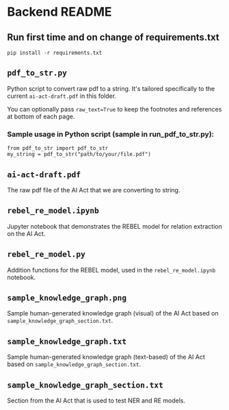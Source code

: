 # Backend README

## Run first time and on change of requirements.txt
```
pip install -r requirements.txt
```

## `pdf_to_str.py`
Python script to convert raw pdf to a string. It's tailored specifically to the current `ai-act-draft.pdf` in this folder.

You can optionally pass `raw_text=True` to keep the footnotes and references at bottom of each page.

### Sample usage in Python script (sample in run_pdf_to_str.py): 
```
from pdf_to_str import pdf_to_str
my_string = pdf_to_str("path/to/your/file.pdf")
```

## `ai-act-draft.pdf`
The raw pdf file of the AI Act that we are converting to string.

## `rebel_re_model.ipynb`
Jupyter notebook that demonstrates the REBEL model for relation extraction on the AI Act.

## `rebel_re_model.py`
Addition functions for the REBEL model, used in the `rebel_re_model.ipynb` notebook.

## `sample_knowledge_graph.png`
Sample human-generated knowledge graph (visual) of the AI Act based on `sample_knowledge_graph_section.txt`.

## `sample_knowledge_graph.txt`
Sample human-generated knowledge graph (text-based) of the AI Act based on `sample_knowledge_graph_section.txt`.

## `sample_knowledge_graph_section.txt`
Section from the AI Act that is used to test NER and RE models.
